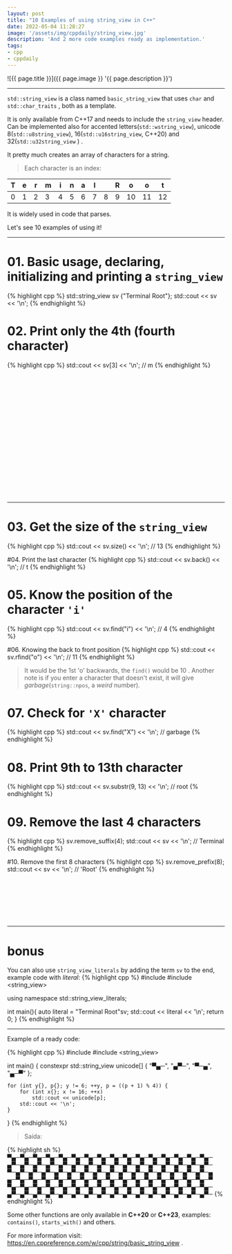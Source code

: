 ```yaml
---
layout: post
title: "10 Examples of using string_view in C++"
date: 2022-05-04 11:28:27
image: '/assets/img/cppdaily/string_view.jpg'
description: 'And 2 more code examples ready as implementation.'
tags:
- cpp
- cppdaily
---
```


![{{ page.title }}]({{ page.image }} '{{ page.description }}')

---

`std::string_view` is a class named `basic_string_view` that uses `char` and `std::char_traits` , both as a template.

It is only available from C++17 and needs to include the `string_view` header. Can be implemented also for accented letters(`std::wstring_view`), unicode 8(`std::u8string_view`), 16(`std::u16string_view`, C++20) and 32(`std::u32string_view` ) .

It pretty much creates an array of characters for a string.
> Each character is an index:

| T | e | r | m | i | n | a | l |   | R | o | o | t |
|---|---|---|---|---|---|---|---|---|---|---|---|---|
| 0 | 1 | 2 | 3 | 4 | 5 | 6 | 7 | 8 | 9 | 10 | 11 | 12 |


It is widely used in code that parses.

Let's see 10 examples of using it!

---

# 01. Basic usage, declaring, initializing and printing a `string_view`
{% highlight cpp %}
std::string_view sv {"Terminal Root"};
std::cout << sv << '\n';
{% endhighlight %}

# 02. Print only the 4th (fourth character)
{% highlight cpp %}
std::cout << sv[3] << '\n'; // m
{% endhighlight %}


<!-- SQUARE - GAMES ROOT -->
<script async src="//pagead2.googlesyndication.com/pagead/js/adsbygoogle.js"></script>
<ins class="adsbygoogle"
style="display:inline-block;width:336px;height:280px"
data-ad-client="ca-pub-2838251107855362"
data-ad-slot="5351066970"></ins>
<script>
(adsbygoogle = window.adsbygoogle || []).push({});
</script>

---

# 03. Get the size of the `string_view`
{% highlight cpp %}
std::cout << sv.size() << '\n'; // 13
{% endhighlight %}

#04. Print the last character
{% highlight cpp %}
std::cout << sv.back() << '\n'; // t
{% endhighlight %}

# 05. Know the position of the character `'i'`
{% highlight cpp %}
std::cout << sv.find("i") << '\n'; // 4
{% endhighlight %}

#06. Knowing the back to front position
{% highlight cpp %}
std::cout << sv.rfind("o") << '\n'; // 11
{% endhighlight %}
> It would be the 1st 'o' backwards, the `find()` would be 10 . Another note is if you enter a character that doesn't exist, it will give *garbage*(`string::npos`, a *weird* number).

# 07. Check for `'X'` character
{% highlight cpp %}
std::cout << sv.find("X") << '\n'; // garbage
{% endhighlight %}

# 08. Print 9th to 13th character
{% highlight cpp %}
std::cout << sv.substr(9, 13) << '\n'; // root
{% endhighlight %}

# 09. Remove the last 4 characters
{% highlight cpp %}
sv.remove_suffix(4);
std::cout << sv << '\n'; // Terminal
{% endhighlight %}

#10. Remove the first 8 characters
{% highlight cpp %}
sv.remove_prefix(8);
std::cout << sv << '\n'; // 'Root'
{% endhighlight %}


<!-- MINI ADS -->
<script async src="//pagead2.googlesyndication.com/pagead/js/adsbygoogle.js"></script>
<!-- Games Root -->
<ins class="adsbygoogle"
style="display:inline-block;width:730px;height:95px"
data-ad-client="ca-pub-2838251107855362"
data-ad-slot="5351066970"></ins>
<script>
(adsbygoogle = window.adsbygoogle || []).push({});
</script>

---

# bonus
You can also use `string_view_literals` by adding the term `sv` to the end, example code with *literal*:
{% highlight cpp %}
#include <iostream>
#include <string_view>

using namespace std::string_view_literals;

int main(){
  auto literal = "Terminal Root"sv;
  std::cout << literal << '\n';
  return 0;
}
{% endhighlight %}

---

Example of a ready code:

{% highlight cpp %}
#include <iostream>
#include <string_view>
 
int main() {
    constexpr std::string_view unicode[] {
        "▀▄─", "▄▀─", "▀─▄", "▄─▀"
    };
 
    for (int y{}, p{}; y != 6; ++y, p = ((p + 1) % 4)) {
        for (int x{}; x != 16; ++x)
            std::cout << unicode[p];
        std::cout << '\n';
    }
}
{% endhighlight %}
> Saída:

{% highlight sh %}
▀▄─▀▄─▀▄─▀▄─▀▄─▀▄─▀▄─▀▄─▀▄─▀▄─▀▄─▀▄─▀▄─▀▄─▀▄─▀▄─
▄▀─▄▀─▄▀─▄▀─▄▀─▄▀─▄▀─▄▀─▄▀─▄▀─▄▀─▄▀─▄▀─▄▀─▄▀─▄▀─
▀─▄▀─▄▀─▄▀─▄▀─▄▀─▄▀─▄▀─▄▀─▄▀─▄▀─▄▀─▄▀─▄▀─▄▀─▄▀─▄
▄─▀▄─▀▄─▀▄─▀▄─▀▄─▀▄─▀▄─▀▄─▀▄─▀▄─▀▄─▀▄─▀▄─▀▄─▀▄─▀
▀▄─▀▄─▀▄─▀▄─▀▄─▀▄─▀▄─▀▄─▀▄─▀▄─▀▄─▀▄─▀▄─▀▄─▀▄─▀▄─
▄▀─▄▀─▄▀─▄▀─▄▀─▄▀─▄▀─▄▀─▄▀─▄▀─▄▀─▄▀─▄▀─▄▀─▄▀─▄▀─
{% endhighlight %}

Some other functions are only available in **C++20** or **C++23**, examples: `contains()`, `starts_with()` and others.

For more information visit: <https://en.cppreference.com/w/cpp/string/basic_string_view> .

